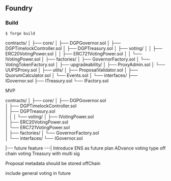 ## Foundry

### Build

```shell
$ forge build
```

contracts/
│
├── core/
│   ├── DGPGovernor.sol
│   ├── DGPTimelockController.sol
│   ├── DGPTreasury.sol
│   ├── voting/
│   │   ├── ERC20VotingPower.sol
│   │   ├── ERC721VotingPower.sol
│   │   └── IVotingPower.sol
│
├── factories/
│   ├── GovernorFactory.sol
│   └── VotingTokenFactory.sol
│
├── upgradeability/
│   ├── ProxyAdmin.sol
│   └── UUPSProxy.sol
│
├── utils/
│   ├── ProposalValidator.sol
│   ├── QuorumCalculator.sol
│   └── Events.sol
│
└── interfaces/
    ├── IGovernor.sol
    ├── ITreasury.sol
    └── IFactory.sol

MVP

contracts/
│
├── core/
│   ├── DGPGovernor.sol   
│   ├── DGPTimelockController.sol   
│   ├── DGPTreasury.sol              
│   │
│   └── voting/
│       ├── IVotingPower.sol         
│       ├── ERC20VotingPower.sol    
│       └── ERC721VotingPower.sol   
│
├── factories/
│   └── GovernorFactory.sol          
│
└── interfaces/
    └── IGovernor.sol                


|--- future feature ---|
Introduce ENS as future plan
ADvance voting type
off chain voting
Treasury with multi sig

Proposal metadata should be stored offChain

include general voting in future
